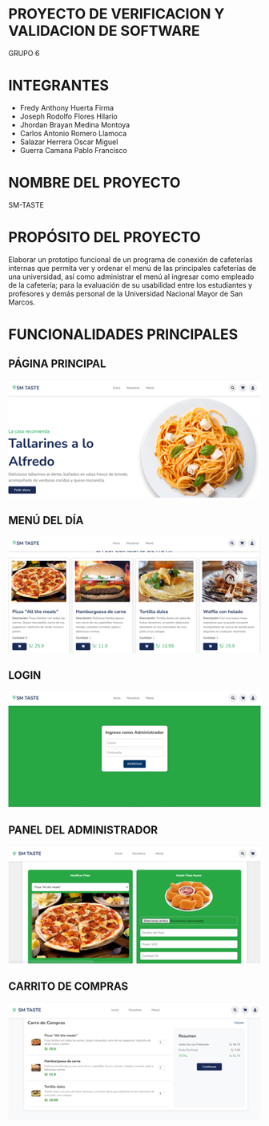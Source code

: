 # PROYECTO DE VERIFICACION Y VALIDACION DE SOFTWARE
GRUPO 6

# INTEGRANTES
- Fredy Anthony Huerta Firma
- Joseph Rodolfo Flores Hilario
- Jhordan Brayan Medina Montoya
- Carlos Antonio Romero Llamoca
- Salazar Herrera Oscar Miguel
- Guerra Camana Pablo Francisco

# NOMBRE DEL PROYECTO
SM-TASTE

# PROPÓSITO DEL PROYECTO
Elaborar un prototipo funcional de un programa de conexión de cafeterías internas 
que permita ver y ordenar el menú de las principales cafeterías de una universidad, 
así como administrar el menú al ingresar como empleado de la cafetería; para la evaluación 
de su usabilidad entre los estudiantes y profesores y demás personal de la Universidad 
Nacional Mayor de San Marcos. 

# FUNCIONALIDADES PRINCIPALES

## PÁGINA PRINCIPAL
![Página Principal](principal.png)

## MENÚ DEL DÍA 
![Menú del día](menu.png)

## LOGIN
![Login](login.png)

## PANEL DEL ADMINISTRADOR
![Panel](panel.png)

## CARRITO DE COMPRAS
![Carrito de compras](carrito.png)
